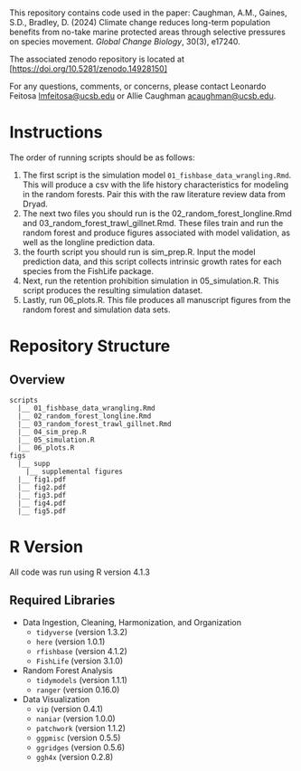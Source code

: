 # 

This repository contains code used in the paper: Caughman, A.M., Gaines, S.D., Bradley, D. (2024) Climate change reduces long-term population benefits from no-take marine protected areas through selective pressures on species movement. _Global Change Biology_, 30(3), e17240.

The associated zenodo repository is located at [https://doi.org/10.5281/zenodo.14928150]

For any questions, comments, or concerns, please contact Leonardo Feitosa [lmfeitosa@ucsb.edu](lmfeitosa@ucsb.edu) or Allie Caughman [acaughman@ucsb.edu](acaughman@ucsb.edu).

# Instructions

The order of running scripts should be as follows: 

1. The first script is the simulation model `01_fishbase_data_wrangling.Rmd`. This will produce a csv with the life history 
characteristics for modeling in the random forests. Pair this with the raw literature review data from Dryad.
2. The next two files you should run is the 02_random_forest_longline.Rmd and 03_random_forest_trawl_gillnet.Rmd. These
files train and run the random forest and produce figures associated with model validation, as well as the longline
prediction data.
3. the fourth script you should run is sim_prep.R. Input the model prediction data, and this script collects intrinsic growth rates
for each species from the FishLife package.
4. Next, run the retention prohibition simulation in 05_simulation.R. This script produces the resulting simulation dataset.
5. Lastly, run 06_plots.R. This file produces all manuscript figures from the random forest and simulation data sets.

# Repository Structure

## Overview

```
scripts
  |__ 01_fishbase_data_wrangling.Rmd
  |__ 02_random_forest_longline.Rmd
  |__ 03_random_forest_trawl_gillnet.Rmd
  |__ 04_sim_prep.R
  |__ 05_simulation.R
  |__ 06_plots.R
figs
  |__ supp
    |__ supplemental figures
  |__ fig1.pdf
  |__ fig2.pdf
  |__ fig3.pdf
  |__ fig4.pdf
  |__ fig5.pdf
```

# R Version

All code was run using R version 4.1.3

## Required Libraries

+ Data Ingestion, Cleaning, Harmonization, and Organization
  - `tidyverse` (version 1.3.2)
  - `here` (version 1.0.1)
  - `rfishbase` (version 4.1.2)
  - `FishLife` (version 3.1.0)
+ Random Forest Analysis
  - `tidymodels` (version 1.1.1) 
  - `ranger` (version 0.16.0) 
+ Data Visualization
  - `vip` (version 0.4.1)
  - `naniar` (version 1.0.0)
  - `patchwork` (version 1.1.2)
  - `ggpmisc` (version 0.5.5)
  - `ggridges` (version 0.5.6)
  - `ggh4x` (version 0.2.8)
